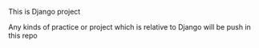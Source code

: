 This is Django project


Any kinds of practice or project which is relative to Django will be push in this repo
